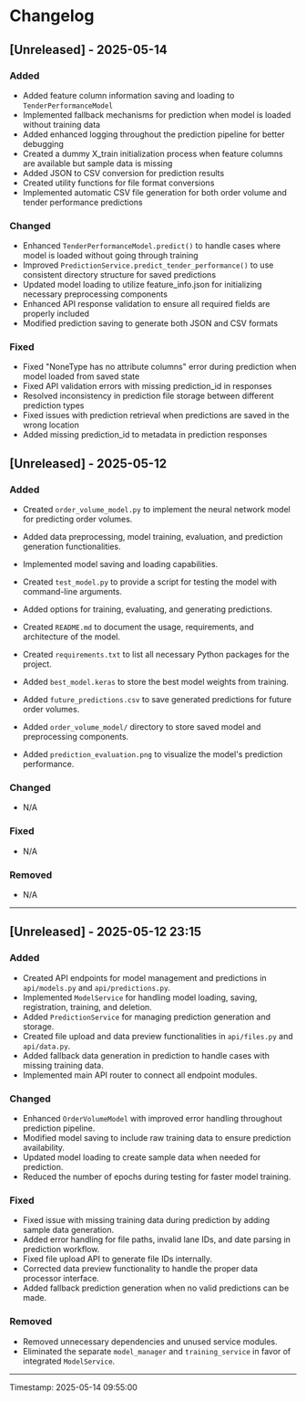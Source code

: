 # Changelog

## [Unreleased] - 2025-05-14

### Added
- Added feature column information saving and loading to `TenderPerformanceModel` 
- Implemented fallback mechanisms for prediction when model is loaded without training data
- Added enhanced logging throughout the prediction pipeline for better debugging
- Created a dummy X_train initialization process when feature columns are available but sample data is missing
- Added JSON to CSV conversion for prediction results
- Created utility functions for file format conversions
- Implemented automatic CSV file generation for both order volume and tender performance predictions

### Changed
- Enhanced `TenderPerformanceModel.predict()` to handle cases where model is loaded without going through training
- Improved `PredictionService.predict_tender_performance()` to use consistent directory structure for saved predictions
- Updated model loading to utilize feature_info.json for initializing necessary preprocessing components
- Enhanced API response validation to ensure all required fields are properly included
- Modified prediction saving to generate both JSON and CSV formats

### Fixed
- Fixed "NoneType has no attribute columns" error during prediction when model loaded from saved state
- Fixed API validation errors with missing prediction_id in responses
- Resolved inconsistency in prediction file storage between different prediction types
- Fixed issues with prediction retrieval when predictions are saved in the wrong location
- Added missing prediction_id to metadata in prediction responses

## [Unreleased] - 2025-05-12

### Added
- Created `order_volume_model.py` to implement the neural network model for predicting order volumes.
- Added data preprocessing, model training, evaluation, and prediction generation functionalities.
- Implemented model saving and loading capabilities.

- Created `test_model.py` to provide a script for testing the model with command-line arguments.
- Added options for training, evaluating, and generating predictions.

- Created `README.md` to document the usage, requirements, and architecture of the model.

- Created `requirements.txt` to list all necessary Python packages for the project.

- Added `best_model.keras` to store the best model weights from training.
- Added `future_predictions.csv` to save generated predictions for future order volumes.
- Added `order_volume_model/` directory to store saved model and preprocessing components.
- Added `prediction_evaluation.png` to visualize the model's prediction performance.

### Changed
- N/A

### Fixed
- N/A

### Removed
- N/A

---

## [Unreleased] - 2025-05-12 23:15

### Added
- Created API endpoints for model management and predictions in `api/models.py` and `api/predictions.py`.
- Implemented `ModelService` for handling model loading, saving, registration, training, and deletion.
- Added `PredictionService` for managing prediction generation and storage.
- Created file upload and data preview functionalities in `api/files.py` and `api/data.py`.
- Added fallback data generation in prediction to handle cases with missing training data.
- Implemented main API router to connect all endpoint modules.

### Changed
- Enhanced `OrderVolumeModel` with improved error handling throughout prediction pipeline.
- Modified model saving to include raw training data to ensure prediction availability.
- Updated model loading to create sample data when needed for prediction.
- Reduced the number of epochs during testing for faster model training.

### Fixed
- Fixed issue with missing training data during prediction by adding sample data generation.
- Added error handling for file paths, invalid lane IDs, and date parsing in prediction workflow.
- Fixed file upload API to generate file IDs internally.
- Corrected data preview functionality to handle the proper data processor interface.
- Added fallback prediction generation when no valid predictions can be made.

### Removed
- Removed unnecessary dependencies and unused service modules.
- Eliminated the separate `model_manager` and `training_service` in favor of integrated `ModelService`.

---

Timestamp: 2025-05-14 09:55:00 